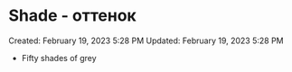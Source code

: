# Shade - оттенок

Created: February 19, 2023 5:28 PM
Updated: February 19, 2023 5:28 PM

- Fifty shades of grey